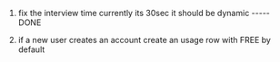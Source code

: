 1. fix the interview time currently its 30sec it should be 
dynamic ----- DONE

2. if a new user creates an account create an usage row with FREE by default